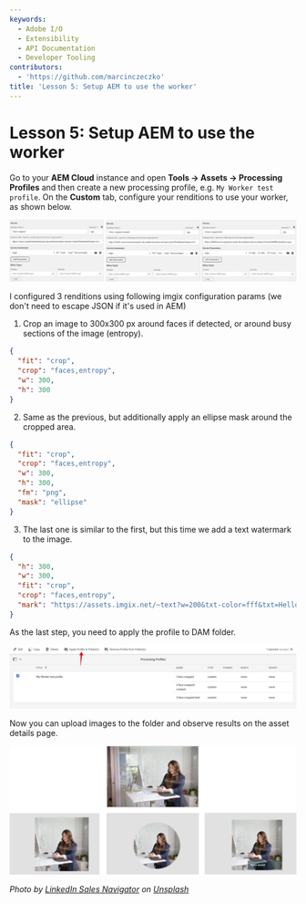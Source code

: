 ```yaml
---
keywords:
  - Adobe I/O
  - Extensibility
  - API Documentation
  - Developer Tooling
contributors:
  - 'https://github.com/marcinczeczko'
title: 'Lesson 5: Setup AEM to use the worker'
---
```


# Lesson 5: Setup AEM to use the worker

Go to your **AEM Cloud** instance and open **Tools -> Assets -> Processing Profiles** and then create a new processing profile, e.g. `My Worker test profile`.
On the **Custom** tab, configure your renditions to use your worker, as shown below.

![Config of custom renditions](assets/processing-profile-1800.png)

I configured 3 renditions using following imgix configuration params (we don't need to escape JSON if it's used in AEM)

1. Crop an image to 300x300 px around faces if detected, or around busy sections of the image (entropy).

  ```json
  {
    "fit": "crop",
    "crop": "faces,entropy",
    "w": 300,
    "h": 300
  }
  ```

2. Same as the previous, but additionally apply an ellipse mask around the cropped area.

  ```json
  {
    "fit": "crop",
    "crop": "faces,entropy",
    "w": 300,
    "h": 300,
    "fm": "png",
    "mask": "ellipse"
  }
  ```

3. The last one is similar to the first, but this time we add a text watermark to the image.

  ```json
  {
    "h": 300,
    "w": 300,
    "fit": "crop",
    "crop": "faces,entropy",
    "mark": "https://assets.imgix.net/~text?w=200&txt-color=fff&txt=Hello+world&txt-size=16&txt-lead=0&txt-pad=15&bg=80002228&txt-font=Avenir-Heavy"
  }
  ```

As the last step, you need to apply the profile to DAM folder.

![Apply Profile to Folder](assets/apply-profile-to-folder.png)

Now you can upload images to the folder and observe results on the asset details page.

![Renditions list in Asset view](assets/all-worker-results.png)

*Photo by [LinkedIn Sales Navigator](https://unsplash.com/@linkedinsalesnavigator?utm_source=unsplash&amp;utm_medium=referral&amp;utm_content=creditCopyText) on [Unsplash](https://unsplash.com/s/photos/women-sitting?utm_source=unsplash&amp;utm_medium=referral&amp;utm_content=creditCopyText)*
